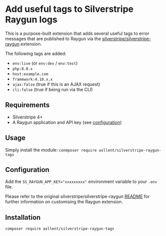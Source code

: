 # Add useful tags to Silverstripe Raygun logs

This is a purpose-built extension that adds several useful tags to error messages that are published to Raygun via the [silverstripe/silverstripe-raygun](https://github.com/silverstripe/silverstripe-raygun) extension.

The following tags are added:

- `env:live` (or `env:dev` / `env:test`)
- `php:8.0.x`
- `host:example.com`
- `framework:4.10.x.x`
- `ajax:false` (true if this is an AJAX request)
- `cli:false` (true if being run via the CLI)


## Requirements

- Silverstripe 4+
- A Raygun application and API key (see [configuration](#configuration))


## Usage

Simply install the module: `conmposer require axllent/silverstripe-raygun-tags`


## Configuration

Add the `SS_RAYGUN_APP_KEY="xxxxxxxxx"` environment variable to your `.env` file.

Please refer to the original silverstripe/silverstripe-raygun [README](https://github.com/silverstripe/silverstripe-raygun) for further information on customising the Raygun extension.


## Installation

```shell
composer require axllent/silverstripe-raygun-tags
```
